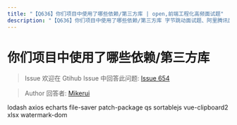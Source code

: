 ```yaml
---
title: "【Q636】你们项目中使用了哪些依赖/第三方库 | open,前端工程化高频面试题"
description: "【Q636】你们项目中使用了哪些依赖/第三方库 字节跳动面试题、阿里腾讯面试题、美团小米面试题。"
---
```


# 你们项目中使用了哪些依赖/第三方库

> Issue
> 欢迎在 Gtihub Issue 中回答此问题: [Issue 654](https://github.com/shfshanyue/Daily-Question/issues/654)

> Author
> 回答者: [Mikerui](https://github.com/Mikerui)

lodash axios echarts file-saver patch-package qs sortablejs vue-clipboard2 xlsx watermark-dom

